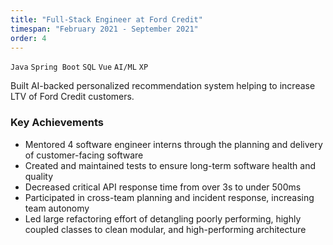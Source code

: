 ```yaml
---
title: "Full-Stack Engineer at Ford Credit"
timespan: "February 2021 - September 2021"
order: 4
---
```


`Java` `Spring Boot` `SQL` `Vue` `AI/ML` `XP`

Built AI-backed personalized recommendation system helping to increase LTV of Ford Credit customers.

### Key Achievements
- Mentored 4 software engineer interns through the planning and delivery of customer-facing software
- Created and maintained tests to ensure long-term software health and quality
- Decreased critical API response time from over 3s to under 500ms
- Participated in cross-team planning and incident response, increasing team autonomy
- Led large refactoring effort of detangling poorly performing, highly coupled classes to clean modular, and high-performing architecture

